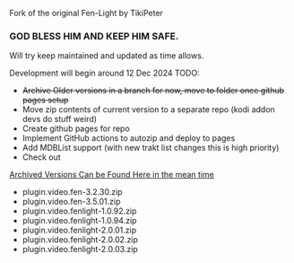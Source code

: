 Fork of the original Fen-Light by TikiPeter
### GOD BLESS HIM AND KEEP HIM SAFE.


Will try keep maintained and updated as time allows.

Development will begin around 12 Dec 2024
TODO:
- ~~Archive Older versions in a branch for now, move to folder once github pages setup~~
- Move zip contents of current version to a separate repo (kodi addon devs do stuff weird)
- Create github pages for repo
- Implement GitHub actions to autozip and deploy to pages
- Add MDBList support (with new trakt list changes this is high priority)
- Check out 

[Archived Versions Can be Found Here in the mean time](https://github.com/AltFreq07/Fen-Light/tree/Tikipeter-Archived-Versions)
- plugin.video.fen-3.2.30.zip
- plugin.video.fen-3.5.01.zip
- plugin.video.fenlight-1.0.92.zip
- plugin.video.fenlight-1.0.94.zip
- plugin.video.fenlight-2.0.01.zip
- plugin.video.fenlight-2.0.02.zip
- plugin.video.fenlight-2.0.03.zip
